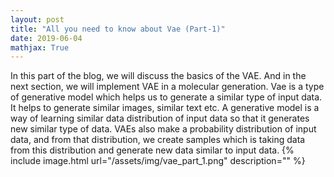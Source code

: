 ```yaml
---
layout: post
title: "All you need to know about Vae (Part-1)"
date: 2019-06-04
mathjax: True
---
```



In this part of the blog, we will discuss the basics of the VAE. And in the next section, we will implement VAE in a molecular generation.
Vae is a type of generative model which helps us to generate a similar type of input data. It helps to generate similar images, similar text etc.
A generative model is a way of learning similar data distribution of input data so that it generates new similar type of data.
VAEs also make a probability distribution of input data, and from that distribution, we create samples which is taking data from this distribution and generate new data similar to input data.
{% include image.html url="/assets/img/vae_part_1.png" description="" %} 
